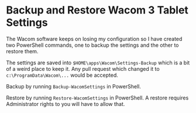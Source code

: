 # Backup and Restore Wacom 3 Tablet Settings

The Wacom software keeps on losing my configuration so I have created two PowerShell commands, one to backup the settings and the other to restore them.

The settings are saved into `$HOME\apps\Wacom\Settings-Backup` which is a bit of a weird place to keep it. Any pull request which changed it to `c:\ProgramData\Wacom\...` would be accepted.

Backup by running `Backup-WacomSettings` in PowerShell.

Restore by running `Restore-WacomSettings` in PowerShell. A restore requires Administrator rights to you will have to allow that.
